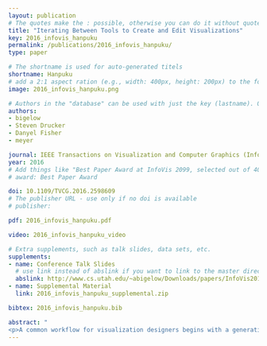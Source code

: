 ```yaml
---
layout: publication
# The quotes make the : possible, otherwise you can do it without quotes
title: "Iterating Between Tools to Create and Edit Visualizations"
key: 2016_infovis_hanpuku
permalink: /publications/2016_infovis_hanpuku/
type: paper

# The shortname is used for auto-generated titels
shortname: Hanpuku
# add a 2:1 aspect ration (e.g., width: 400px, height: 200px) to the folder /assets/images/papers/
image: 2016_infovis_hanpuku.png

# Authors in the "database" can be used with just the key (lastname). Others can be written properly.
authors:
- bigelow
- Steven Drucker
- Danyel Fisher
- meyer

journal: IEEE Transactions on Visualization and Computer Graphics (InfoVis ’16)
year: 2016
# Add things like "Best Paper Award at InfoVis 2099, selected out of 4000 submissions"
# award: Best Paper Award

doi: 10.1109/TVCG.2016.2598609
# The publisher URL - use only if no doi is available
# publisher:

pdf: 2016_infovis_hanpuku.pdf

video: 2016_infovis_hanpuku_video

# Extra supplements, such as talk slides, data sets, etc.
supplements:
- name: Conference Talk Slides
  # use link instead of abslink if you want to link to the master directory
  abslink: http://www.cs.utah.edu/~abigelow/Downloads/papers/InfoVis2016.key
- name: Supplemental Material
  link: 2016_infovis_hanpuku_supplemental.zip

bibtex: 2016_infovis_hanpuku.bib

abstract: "
<p>A common workflow for visualization designers begins with a generative tool, like D3 or Processing, to create the initial visualization; and proceeds to a drawing tool, like Adobe Illustrator or Inkscape, for editing and cleaning. Unfortunately, this is typically a one-way process: once a visualization is exported from the generative tool into a drawing tool, it is difficult to make further, data-driven changes. In this paper, we propose a bridge model to allow designers to bring their work back from the drawing tool to re-edit in the generative tool. Our key insight is to recast this iteration challenge as a merge problem - similar to when two people are editing a document and changes between them need to reconciled. We also present a specific instantiation of this model, a tool called Hanpuku, which bridges between D3 scripts and Illustrator. We show several examples of visualizations that are iteratively created using Hanpuku in order to illustrate the flexibility of the approach. We further describe several hypothetical tools that bridge between other visualization tools to emphasize the generality of the model.</p>"
---
```

